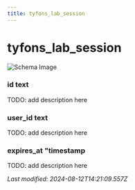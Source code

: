```yaml
---
title: tyfons_lab_session
---
```


# tyfons_lab_session

![Schema Image](/img/schema/tyfons_lab_session.svg)

### id text
TODO: add description here

### user_id text
TODO: add description here

### expires_at "timestamp
TODO: add description here


_Last modified: 2024-08-12T14:21:09.557Z_
